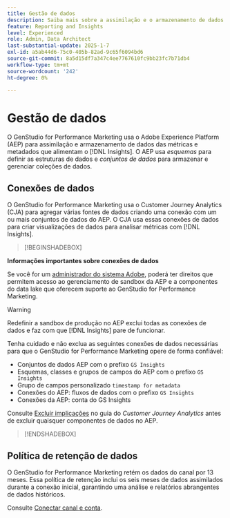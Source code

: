 ```yaml
---
title: Gestão de dados
description: Saiba mais sobre a assimilação e o armazenamento de dados do  [!DNL Insights]  no GenStudio for Performance Marketing.
feature: Reporting and Insights
level: Experienced
role: Admin, Data Architect
last-substantial-update: 2025-1-7
exl-id: a5ab44d6-75c0-405b-82ad-9c65f6094bd6
source-git-commit: 8a5d15df7a347c4ee7767610fc9bb23fc7b71db4
workflow-type: tm+mt
source-wordcount: '242'
ht-degree: 0%

---
```


# Gestão de dados

O GenStudio for Performance Marketing usa o Adobe Experience Platform (AEP) para assimilação e armazenamento de dados das métricas e metadados que alimentam o [!DNL Insights]. O AEP usa _esquemas_ para definir as estruturas de dados e _conjuntos de dados_ para armazenar e gerenciar coleções de dados.

## Conexões de dados

O GenStudio for Performance Marketing usa o Customer Journey Analytics (CJA) para agregar várias fontes de dados criando uma conexão com um ou mais conjuntos de dados do AEP. O CJA usa essas conexões de dados para criar visualizações de dados para analisar métricas com [!DNL Insights].

>[!BEGINSHADEBOX]

**Informações importantes sobre conexões de dados**

Se você for um [administrador do sistema Adobe](/help/user-guide/user-roles.md#adobe-system-administrator-vs-genstudio-system-manager), poderá ter direitos que permitem acesso ao gerenciamento de sandbox da AEP e a componentes do data lake que oferecem suporte ao GenStudio for Performance Marketing.

>[!WARNING]
>
>Redefinir a sandbox de produção no AEP exclui todas as conexões de dados e faz com que [!DNL Insights] pare de funcionar.

Tenha cuidado e não exclua as seguintes conexões de dados necessárias para que o GenStudio for Performance Marketing opere de forma confiável:

- Conjuntos de dados AEP com o prefixo `GS Insights`
- Esquemas, classes e grupos de campos do AEP com o prefixo `GS Insights`
- Grupo de campos personalizado `timestamp for metadata`
- Conexões do AEP: fluxos de dados com o prefixo `GS Insights`
- Conexões da AEP: conta do GS Insights

Consulte [Excluir implicações](https://experienceleague.adobe.com/en/docs/analytics-platform/using/technotes/deletion) no guia do _Customer Journey Analytics_ antes de excluir quaisquer componentes de dados no AEP.

>[!ENDSHADEBOX]

## Política de retenção de dados

O GenStudio for Performance Marketing retém os dados do canal por 13 meses. Essa política de retenção inclui os seis meses de dados assimilados durante a conexão inicial, garantindo uma análise e relatórios abrangentes de dados históricos.

Consulte [Conectar canal e conta](/help/user-guide/insights/connect-channel.md).
